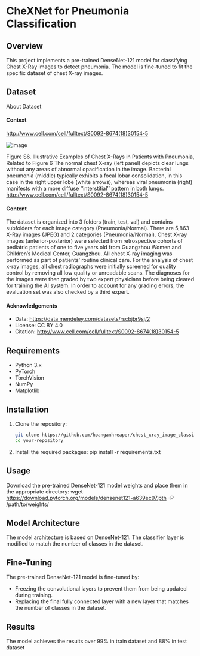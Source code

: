 # CheXNet for Pneumonia Classification

## Overview
This project implements a pre-trained DenseNet-121 model for classifying Chest X-Ray images to detect pneumonia. The model is fine-tuned to fit the specific dataset of chest X-ray images.

## Dataset
About Dataset
#### Context
http://www.cell.com/cell/fulltext/S0092-8674(18)30154-5

![image](https://github.com/hoanganhreaper/chest_xray_image_classification_using_CheXNet/assets/118657851/8b93769c-3e4b-4d1f-ae6f-2f4a223fa2ba)

Figure S6. Illustrative Examples of Chest X-Rays in Patients with Pneumonia, Related to Figure 6
The normal chest X-ray (left panel) depicts clear lungs without any areas of abnormal opacification in the image. Bacterial pneumonia (middle) typically exhibits a focal lobar consolidation, in this case in the right upper lobe (white arrows), whereas viral pneumonia (right) manifests with a more diffuse ‘‘interstitial’’ pattern in both lungs.
http://www.cell.com/cell/fulltext/S0092-8674(18)30154-5

#### Content
The dataset is organized into 3 folders (train, test, val) and contains subfolders for each image category (Pneumonia/Normal). There are 5,863 X-Ray images (JPEG) and 2 categories (Pneumonia/Normal).
Chest X-ray images (anterior-posterior) were selected from retrospective cohorts of pediatric patients of one to five years old from Guangzhou Women and Children’s Medical Center, Guangzhou. All chest X-ray imaging was performed as part of patients’ routine clinical care.
For the analysis of chest x-ray images, all chest radiographs were initially screened for quality control by removing all low quality or unreadable scans. The diagnoses for the images were then graded by two expert physicians before being cleared for training the AI system. In order to account for any grading errors, the evaluation set was also checked by a third expert.

#### Acknowledgements
- Data: https://data.mendeley.com/datasets/rscbjbr9sj/2
- License: CC BY 4.0
- Citation: http://www.cell.com/cell/fulltext/S0092-8674(18)30154-5

## Requirements
- Python 3.x
- PyTorch
- TorchVision
- NumPy
- Matplotlib

## Installation
1. Clone the repository:
   ```bash
   git clone https://github.com/hoanganhreaper/chest_xray_image_classification_using_CheXNet.git
   cd your-repository
2. Install the required packages:
   pip install -r requirements.txt

## Usage
Download the pre-trained DenseNet-121 model weights and place them in the appropriate directory:
   wget https://download.pytorch.org/models/densenet121-a639ec97.pth -P /path/to/weights/

## Model Architecture
The model architecture is based on DenseNet-121. The classifier layer is modified to match the number of classes in the dataset.

## Fine-Tuning
The pre-trained DenseNet-121 model is fine-tuned by:
- Freezing the convolutional layers to prevent them from being updated during training.
- Replacing the final fully connected layer with a new layer that matches the number of classes in the dataset.

## Results
The model achieves the results over 99% in train dataset and 88% in test dataset
